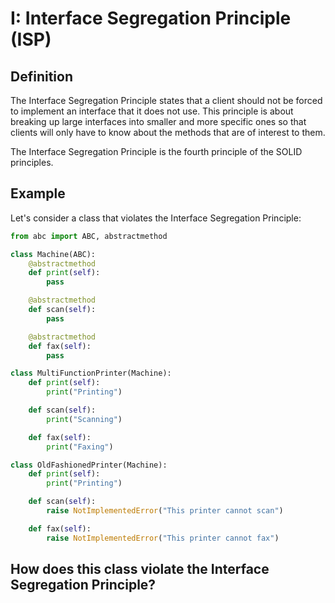 # I: Interface Segregation Principle (ISP)

## Definition

The Interface Segregation Principle states that a client should not be forced to implement an interface that it does not use. This principle is about breaking up large interfaces into smaller and more specific ones so that clients will only have to know about the methods that are of interest to them.

The Interface Segregation Principle is the fourth principle of the SOLID principles.

## Example

Let's consider a class that violates the Interface Segregation Principle:

```python
from abc import ABC, abstractmethod

class Machine(ABC):
    @abstractmethod
    def print(self):
        pass

    @abstractmethod
    def scan(self):
        pass

    @abstractmethod
    def fax(self):
        pass

class MultiFunctionPrinter(Machine):
    def print(self):
        print("Printing")

    def scan(self):
        print("Scanning")

    def fax(self):
        print("Faxing")

class OldFashionedPrinter(Machine):
    def print(self):
        print("Printing")

    def scan(self):
        raise NotImplementedError("This printer cannot scan")

    def fax(self):
        raise NotImplementedError("This printer cannot fax")
```

## How does this class violate the Interface Segregation Principle?

